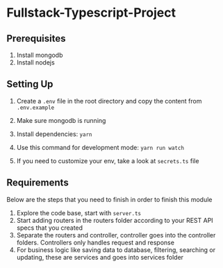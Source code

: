 # Fullstack-Typescript-Project

## Prerequisites

1. Install mongodb
2. Install nodejs

## Setting Up

1. Create a `.env` file in the root directory and copy the content from `.env.example`

2. Make sure mongodb is running
3. Install dependencies: `yarn`
4. Use this command for development mode: `yarn run watch`
5. If you need to customize your env, take a look at `secrets.ts` file

## Requirements

Below are the steps that you need to finish in order to finish this module

1. Explore the code base, start with `server.ts`
2. Start adding routers in the routers folder according to your REST API specs that you created
3. Separate the routers and controller, controller goes into the controller folders. Controllers only handles request and response
4. For business logic like saving data to database, filtering, searching or updating, these are services and goes into services folder
